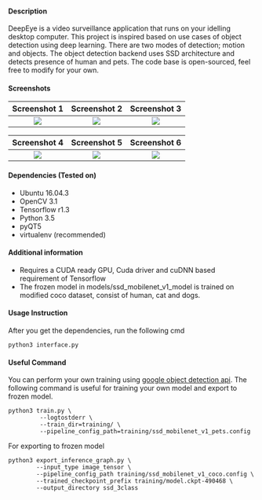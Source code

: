 #### Description
DeepEye is a video surveillance application that runs on your idelling desktop computer. This project is inspired based on use cases of object detection using deep learning. There are two modes of detection; motion and objects. The object detection backend uses SSD architecture and detects presence of human and pets. The code base is open-sourced, feel free to modify for your own.

#### Screenshots
Screenshot 1                |  Screenshot 2              |    Screenshot 3 
:-------------------------:|:-------------------------:|:-------------------------:
![](https://khaixcore.github.io/img/project/deepeye/screenshot_1.png)  |  ![](https://khaixcore.github.io/img/project/deepeye/screenshot_2.png) | ![](https://khaixcore.github.io/img/project/deepeye/screenshot_3.png)

Screenshot 4                |  Screenshot 5              |    Screenshot 6
:-------------------------:|:-------------------------:|:-------------------------:
![](https://khaixcore.github.io/img/project/deepeye/screenshot_4.png)  |  ![](https://khaixcore.github.io/img/project/deepeye/screenshot_5.png) | ![](https://khaixcore.github.io/img/project/deepeye/screenshot_6.png)


#### Dependencies (Tested on)
- Ubuntu 16.04.3
- OpenCV 3.1
- Tensorflow r1.3
- Python 3.5
- pyQT5
- virtualenv (recommended)


#### Additional information
- Requires a CUDA ready GPU, Cuda driver and cuDNN based requirement of Tensorflow
- The frozen model in models/ssd_mobilenet_v1_model is trained on modified coco dataset, consist of human, cat and dogs.

#### Usage Instruction
After you get the dependencies, run the following cmd
~~~
python3 interface.py
~~~

#### Useful Command
You can perform your own training using [google object detection api](https://github.com/tensorflow/models/tree/master/research/object_detection). The following command is useful for training your own model and export to frozen model.

~~~~
python3 train.py \
         --logtostderr \
         --train_dir=training/ \
         --pipeline_config_path=training/ssd_mobilenet_v1_pets.config
~~~~

For exporting to frozen model
~~~~
python3 export_inference_graph.py \
        --input_type image_tensor \
        --pipeline_config_path training/ssd_mobilenet_v1_coco.config \
        --trained_checkpoint_prefix training/model.ckpt-490468 \
        --output_directory ssd_3class
~~~~
